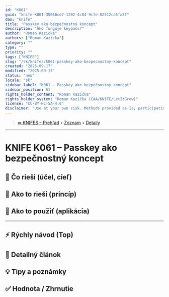 ```yaml
---
id: "K061"
guid: "knife-K061-35066cd7-1202-4c04-9cfe-02512ca5fa7f"
dao: "knife"
title: "Passkey ako bezpečnostný koncept"
description: "Ako funguje keypass?"
author: "Roman Kazicka"
authors: ["Roman Kazicka"]
category: ""
type: ""
priority: ""
tags: ["KNIFE"]
slug: "/sk/knifes/k061-passkey-ako-bezpecnostny-koncept"
created: "2025-09-17"
modified: "2025-09-17"
status: "new"
locale: "sk"
sidebar_label: "K061 – Passkey ako bezpečnostný koncept"
sidebar_position: 61
rights_holder_content: "Roman Kazička"
rights_holder_system: "Roman Kazička (CAA/KNIFE/LetItGrow)"
license: "CC-BY-NC-SA-4.0"
disclaimer: "Use at your own risk. Methods provided as-is; participation is voluntary and context-aware."
---
```

<!-- body:start -->

<!-- nav:knifes -->
> [⬅ KNIFES – Prehľad](../overview.md) • [Zoznam](../KNIFE_Overview_List.md) • [Detaily](../KNIFE_Overview_Details.md)
---
# KNIFE K061 – Passkey ako bezpečnostný koncept

## 🎯 Čo rieši (účel, cieľ)

## 🧩 Ako to rieši (princíp)

## 🧪 Ako to použiť (aplikácia)

---

## ⚡ Rýchly návod (Top)

## 📜 Detailný článok

## 💡 Tipy a poznámky

## ✅ Hodnota / Zhrnutie

